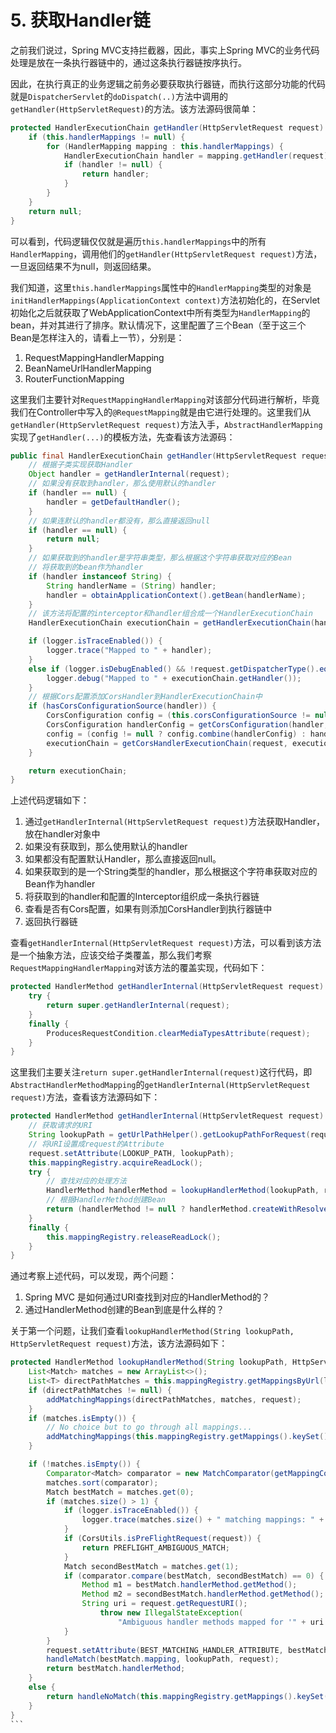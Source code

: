 # 5. 获取Handler链

之前我们说过，Spring MVC支持拦截器，因此，事实上Spring MVC的业务代码处理是放在一条执行器链中的，通过这条执行器链按序执行。

因此，在执行真正的业务逻辑之前务必要获取执行器链，而执行这部分功能的代码就是`DispatcherServlet`的`doDispatch(..)`方法中调用的`getHandler(HttpServletRequest)`的方法。该方法源码很简单：

```java
protected HandlerExecutionChain getHandler(HttpServletRequest request) throws Exception {
    if (this.handlerMappings != null) {
        for (HandlerMapping mapping : this.handlerMappings) {
            HandlerExecutionChain handler = mapping.getHandler(request);
            if (handler != null) {
                return handler;
            }
        }
    }
    return null;
}
```

可以看到，代码逻辑仅仅就是遍历`this.handlerMappings`中的所有`HandlerMapping`，调用他们的`getHandler(HttpServletRequest request)`方法，一旦返回结果不为null，则返回结果。

我们知道，这里`this.handlerMappings`属性中的`HandlerMapping`类型的对象是`initHandlerMappings(ApplicationContext context)`方法初始化的，在Servlet初始化之后就获取了WebApplicationContext中所有类型为`HandlerMapping`的bean，并对其进行了排序。默认情况下，这里配置了三个Bean（至于这三个Bean是怎样注入的，请看上一节），分别是：

1. RequestMappingHandlerMapping
2. BeanNameUrlHandlerMapping
3. RouterFunctionMapping

这里我们主要针对`RequestMappingHandlerMapping`对该部分代码进行解析，毕竟我们在Controller中写入的`@RequestMapping`就是由它进行处理的。这里我们从`getHandler(HttpServletRequest request)`方法入手，`AbstractHandlerMapping`实现了`getHandler(...)`的模板方法，先查看该方法源码：

```java
public final HandlerExecutionChain getHandler(HttpServletRequest request) throws Exception {
    // 根据子类实现获取Handler
    Object handler = getHandlerInternal(request);
    // 如果没有获取到handler，那么使用默认的handler
    if (handler == null) {
        handler = getDefaultHandler();
    }
    // 如果连默认的handler都没有，那么直接返回null
    if (handler == null) {
        return null;
    }
    // 如果获取到的handler是字符串类型，那么根据这个字符串获取对应的Bean
    // 将获取到的bean作为handler
    if (handler instanceof String) {
        String handlerName = (String) handler;
        handler = obtainApplicationContext().getBean(handlerName);
    }
    // 该方法将配置的interceptor和handler组合成一个HandlerExecutionChain
    HandlerExecutionChain executionChain = getHandlerExecutionChain(handler, request);

    if (logger.isTraceEnabled()) {
        logger.trace("Mapped to " + handler);
    }
    else if (logger.isDebugEnabled() && !request.getDispatcherType().equals(DispatcherType.ASYNC)) {
        logger.debug("Mapped to " + executionChain.getHandler());
    }
    // 根据Cors配置添加CorsHandler到HandlerExecutionChain中
    if (hasCorsConfigurationSource(handler)) {
        CorsConfiguration config = (this.corsConfigurationSource != null ? this.corsConfigurationSource.getCorsConfiguration(request) : null);
        CorsConfiguration handlerConfig = getCorsConfiguration(handler, request);
        config = (config != null ? config.combine(handlerConfig) : handlerConfig);
        executionChain = getCorsHandlerExecutionChain(request, executionChain, config);
    }

    return executionChain;
}
```

上述代码逻辑如下：

1. 通过`getHandlerInternal(HttpServletRequest request)`方法获取Handler，放在handler对象中
2. 如果没有获取到，那么使用默认的handler
3. 如果都没有配置默认Handler，那么直接返回null。
4. 如果获取到的是一个String类型的handler，那么根据这个字符串获取对应的Bean作为handler
5. 将获取到的handler和配置的Interceptor组织成一条执行器链
6. 查看是否有Cors配置，如果有则添加CorsHandler到执行器链中
7. 返回执行器链

查看`getHandlerInternal(HttpServletRequest request)`方法，可以看到该方法是一个抽象方法，应该交给子类覆盖，那么我们考察`RequestMappingHandlerMapping`对该方法的覆盖实现，代码如下：

```java
protected HandlerMethod getHandlerInternal(HttpServletRequest request) throws Exception {
    try {
        return super.getHandlerInternal(request);
    }
    finally {
        ProducesRequestCondition.clearMediaTypesAttribute(request);
    }
}
```

这里我们主要关注`return super.getHandlerInternal(request)`这行代码，即`AbstractHandlerMethodMapping`的`getHandlerInternal(HttpServletRequest request)`方法，查看该方法源码如下：

```java
protected HandlerMethod getHandlerInternal(HttpServletRequest request) throws Exception {
    // 获取请求的URI
    String lookupPath = getUrlPathHelper().getLookupPathForRequest(request);
    // 将URI设置成request的Attribute
    request.setAttribute(LOOKUP_PATH, lookupPath);
    this.mappingRegistry.acquireReadLock();
    try {
        // 查找对应的处理方法
        HandlerMethod handlerMethod = lookupHandlerMethod(lookupPath, request);
        // 根据HandlerMethod创建Bean
        return (handlerMethod != null ? handlerMethod.createWithResolvedBean() : null);
    }
    finally {
        this.mappingRegistry.releaseReadLock();
    }
}
```

通过考察上述代码，可以发现，两个问题：

1. Spring MVC 是如何通过URI查找到对应的HandlerMethod的？
2. 通过HandlerMethod创建的Bean到底是什么样的？

关于第一个问题，让我们查看`lookupHandlerMethod(String lookupPath, HttpServletRequest request)`方法，该方法源码如下：

````java
protected HandlerMethod lookupHandlerMethod(String lookupPath, HttpServletRequest request) throws Exception {
    List<Match> matches = new ArrayList<>();
    List<T> directPathMatches = this.mappingRegistry.getMappingsByUrl(lookupPath);
    if (directPathMatches != null) {
        addMatchingMappings(directPathMatches, matches, request);
    }
    if (matches.isEmpty()) {
        // No choice but to go through all mappings...
        addMatchingMappings(this.mappingRegistry.getMappings().keySet(), matches, request);
    }

    if (!matches.isEmpty()) {
        Comparator<Match> comparator = new MatchComparator(getMappingComparator(request));
        matches.sort(comparator);
        Match bestMatch = matches.get(0);
        if (matches.size() > 1) {
            if (logger.isTraceEnabled()) {
                logger.trace(matches.size() + " matching mappings: " + matches);
            }
            if (CorsUtils.isPreFlightRequest(request)) {
                return PREFLIGHT_AMBIGUOUS_MATCH;
            }
            Match secondBestMatch = matches.get(1);
            if (comparator.compare(bestMatch, secondBestMatch) == 0) {
                Method m1 = bestMatch.handlerMethod.getMethod();
                Method m2 = secondBestMatch.handlerMethod.getMethod();
                String uri = request.getRequestURI();
                    throw new IllegalStateException(
                        "Ambiguous handler methods mapped for '" + uri + "': {" + m1 + ", " + m2 + "}");
            }
        }
        request.setAttribute(BEST_MATCHING_HANDLER_ATTRIBUTE, bestMatch.handlerMethod);
        handleMatch(bestMatch.mapping, lookupPath, request);
        return bestMatch.handlerMethod;
    }
    else {
        return handleNoMatch(this.mappingRegistry.getMappings().keySet(), lookupPath, request);
    }
}
```